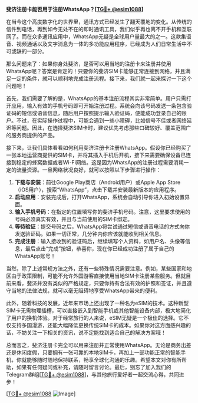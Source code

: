 **斐济注册卡能否用于注册WhatsApp？[[TG💪+ @esim1088](https://t.me/s/esim1088)]**

在当今这个高度数字化的世界里，通讯方式已经发生了翻天覆地的变化。从传统的信件到电话，再到如今无处不在的即时通讯工具，我们似乎再也离不开手机和互联网了。而在众多通讯应用中，WhatsApp无疑是全球用户量最大的之一。这款集语音、视频通话以及文字消息为一体的多功能应用程序，已经成为人们日常生活中不可或缺的一部分。

那么问题来了：如果你身处斐济，是否可以用当地的注册卡来注册并使用WhatsApp呢？答案是肯定的！只要你的斐济SIM卡能够正常连接到网络，并且满足一定的条件，就可以顺利地完成注册流程。接下来，我们就一起来探讨一下这个问题吧！

首先，我们需要了解的是，WhatsApp的基本注册流程其实非常简单。用户只需打开应用，输入有效的手机号码即可开始注册过程。系统会向该号码发送一条包含验证码的短信或语音信息，随后用户按照提示输入验证码，便能成功登录自己的账户。不过，在实际操作过程中，可能会遇到一些小障碍，比如信号不佳或者网络延迟等问题。因此，在选择斐济SIM卡时，建议优先考虑那些口碑较好、覆盖范围广的服务商提供的产品。

接下来，让我们具体看看如何利用斐济注册卡注册WhatsApp。假设你已经购买了一张本地运营商提供的SIM卡，并将其插入手机后开机，接下来需要确保设备已连接到稳定的蜂窝数据或者Wi-Fi网络。这是因为WhatsApp的注册过程需要消耗一定的流量资源。一旦网络状况良好，就可以按照以下步骤进行操作：

1. **下载与安装**：前往Google Play商店（Android用户）或Apple App Store（iOS用户），搜索“WhatsApp”，点击下载并安装最新版本的应用程序。
2. **启动应用**：安装完成后，打开WhatsApp，系统会自动引导你进入初始设置界面。
3. **输入手机号码**：在指定的位置填写你的斐济手机号码。注意，这里要求使用的号码必须真实有效，并且与当前使用的SIM卡绑定。
4. **等待验证**：提交号码之后，WhatsApp将尝试通过短信或语音电话的方式向你发送验证码。如果一切正常，几分钟内你应该就能收到相关信息。
5. **完成注册**：输入接收到的验证码后，继续填写个人资料，如用户名、头像等信息，最后点击“完成”按钮，恭喜你，现在你已经成功注册了属于自己的WhatsApp账号！

当然，除了上述常规方法之外，还有一些特殊情况需要注意。例如，某些国家和地区由于政策限制，可能不允许外国游客直接使用当地SIM卡注册某些服务。但就目前来看，斐济并没有类似的严格规定，只要你持有合法有效的护照和签证，并且遵守当地的法律法规，就可以毫无阻碍地享受WhatsApp带来的便利。

此外，随着科技的发展，近年来市场上还出现了一种名为eSIM的技术。这种新型SIM卡无需物理插槽，可以直接嵌入到智能手机或其他智能设备内部，极大地简化了用户的换机体验。对于经常旅行的人来说，eSIM无疑是一个极佳的选择。它不仅支持多国漫游，还能大幅降低更换传统SIM卡的成本。如果你对这方面感兴趣的话，不妨关注一下相关的资讯，说不定能找到适合自己的解决方案哦！

总而言之，斐济注册卡完全可以用来注册并正常使用WhatsApp。无论是商务出差还是休闲度假，只要拥有一张可靠的本地SIM卡，再加上一部功能正常的智能手机，你就能够随时随地保持联系，畅享全球化沟通的乐趣。希望本文对你有所帮助，如果有任何疑问或补充，请随时留言讨论。最后，别忘了加入我们的Telegram群组[[TG💪+ @esim1088](https://t.me/s/esim1088)]，与其他旅行爱好者一起交流心得，共同进步！

[[TG💪+ @esim1088](https://t.me/s/esim1088) ![Image](https://i.postimg.cc/4NQfJmqS/Snipaste-2025-05-13-00-14-12.png)]